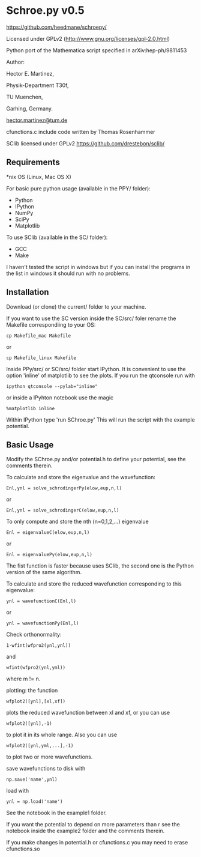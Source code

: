 Schroe.py v0.5
==============

https://github.com/heedmane/schroepy/

Licensed under GPLv2 (http://www.gnu.org/licenses/gpl-2.0.html)

Python port of the Mathematica script specified in arXiv:hep-ph/9811453

Author:

Hector E. Martinez, 

Physik-Department T30f,

TU Muenchen,

Garhing, Germany.

hector.martinez@tum.de

cfunctions.c include code written by Thomas Rosenhammer

SClib licensed under GPLv2 https://github.com/drestebon/sclib/


Requirements
------------
*nix OS (Linux, Mac OS X)

For basic pure python usage (available in the PPY/ folder):
 * Python
 * IPython
 * NumPy
 * SciPy
 * Matplotlib

To use SClib (available in the SC/ folder):
 * GCC
 * Make

I haven't tested the script in windows but if you can install the programs in the list
in windows it should run with no problems.


Installation 
------------

Download (or clone) the current/ folder to your machine.

If you want to use the SC version inside the SC/src/ foler rename the Makefile correspondiing to your OS:

    cp Makefile_mac Makefile

or 

    cp Makefile_linux Makefile

Inside PPy/src/ or SC/src/ folder start IPython. It is convenient to use the option 'inline' of matplotlib to see the plots. If you run the qtconsole run with
 
    ipython qtconsole --pylab="inline"

or inside a IPyhton notebook use the magic

    %matplotlib inline

Within IPython type 'run SChroe.py' This will run the script with the example potential.


Basic Usage 
-----------
Modify the SChroe.py and/or potential.h to define your potential, see the comments therein. 

To calculate and store the eigenvalue and the wavefunction:

    Enl,ynl = solve_schrodingerPy(elow,eup,n,l)

or

    Enl,ynl = solve_schrodingerC(elow,eup,n,l)

To only compute and store the nth (n=0,1,2,...) eigenvalue 

    Enl = eigenvalueC(elow,eup,n,l)

or

    Enl = eigenvaluePy(elow,eup,n,l)

The fist function is faster because uses SClib, the second one is the Python version of the same algorithm.

To calculate and store the reduced wavefunction corresponding to this eigenvalue:
    
    ynl = wavefunctionC(Enl,l) 

or  

    ynl = wavefunctionPy(Enl,l)

Check orthonormality:

    1-wfint(wfpro2(ynl,ynl)) 

and 
    
    wfint(wfpro2(ynl,yml)) 

where m != n.

plotting: the function 

    wfplot2([ynl],[xl,xf])

plots the reduced wavefunction between xl and xf, or you can use

    wfplot2([ynl],-1) 

to plot it in its whole range. Also you can use

    wfplot2([ynl,yml,...],-1)

to plot two or more wavefunctions.

save wavefunctions to disk with

    np.save('name',ynl) 

load with 

    ynl = np.load('name')

See the notebook in the example1 folder.

If you want the potential to depend on more parameters than r see the notebook inside the example2 folder and the comments therein.

If you make changes in potential.h or cfunctions.c you may need to erase cfunctions.so

